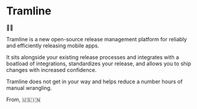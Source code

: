 # Tramline

📲🚃

Tramline is a new open-source release management platform for reliably and efficiently releasing mobile apps.

It sits alongside your existing release processes and integrates with a boatload of integrations, standardizes your release, and allows you to ship changes with increased confidence.

Tramline does not get in your way and helps reduce a number hours of manual wrangling.

From, 🇺🇸🇮🇳
